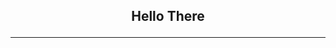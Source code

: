 <div align="center">
    <h2> Hello There 
    <hr>
</div>


<!--
<div align="left">

<img align="right" width="300" height="300" alt="profile gif" src="https://media2.giphy.com/media/JR7iS0j2YwfW9mopu3/giphy.gif?cid=ecf05e478dfy1iu6ke9scwsgem3yeoq7444bm0jli4usluvd&rid=giphy.gif" />

I'm a Bachelor of Science in Information Technology looking to <br>
start his career.


</div>


<br />

### Connect with me :

<img align="left" title="Website under construction!" alt="Under Construction!" width="22px" src="https://raw.githubusercontent.com/iconic/open-iconic/master/svg/globe.svg"   />

[<img align="left" alt="jvrpadilla | LinkedIn" width="22px" src="https://cdn.jsdelivr.net/npm/simple-icons@v3/icons/linkedin.svg" />][linkedin]

<br />

### Languages & Tools :

### 


**jvrpadilla27/jvrpadilla27** is a ✨ _special_ ✨ repository because its `README.md` (this file) appears on your GitHub profile.

Here are some ideas to get you started:

- 🔭 I’m currently working on ...
- 🌱 I’m currently learning ...
- 👯 I’m looking to collaborate on ...
- 🤔 I’m looking for help with ...
- 💬 Ask me about ...
- 📫 How to reach me: ...
- 😄 Pronouns: ...
- ⚡ Fun fact: ...
-->



[linkedin]: https://linkedin.com/in/jvrpadilla